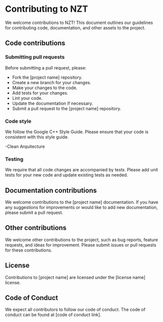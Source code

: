 # Contributing to NZT

We welcome contributions to NZT! This document outlines our guidelines for contributing code, documentation, and other assets to the project.

## Code contributions

### Submitting pull requests

Before submitting a pull request, please:

* Fork the [project name] repository.
* Create a new branch for your changes.
* Make your changes to the code.
* Add tests for your changes.
* Lint your code.
* Update the documentation if necessary.
* Submit a pull request to the [project name] repository.

### Code style

We follow the Google C++ Style Guide. Please ensure that your code is consistent with this style guide.

-Clean Arquitecture 

### Testing

We require that all code changes are accompanied by tests. Please add unit tests for your new code and update existing tests as needed.

## Documentation contributions

We welcome contributions to the [project name] documentation. If you have any suggestions for improvements or would like to add new documentation, please submit a pull request.

## Other contributions

We welcome other contributions to the project, such as bug reports, feature requests, and ideas for improvement. Please submit issues or pull requests for these contributions.

## License

Contributions to [project name] are licensed under the [license name] license.

## Code of Conduct

We expect all contributors to follow our code of conduct. The code of conduct can be found at [code of conduct link].
